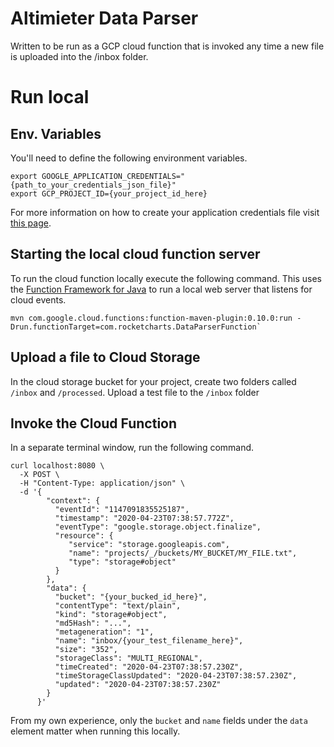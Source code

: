 # Altimieter Data Parser

Written to be run as a GCP cloud function that is invoked any time a new file is uploaded into the /inbox folder.

# Run local

## Env. Variables

You'll need to define the following environment variables.

```
export GOOGLE_APPLICATION_CREDENTIALS="{path_to_your_credentials_json_file}"
export GCP_PROJECT_ID={your_project_id_here}
```

For more information on how to create your application credentials file visit [this page](https://cloud.google.com/docs/authentication/application-default-credentials).

## Starting the local cloud function server

To run the cloud function locally execute the following command. This uses the [Function Framework for Java](https://github.com/GoogleCloudPlatform/functions-framework-java#configuration-on-the-command-line) to run a local web server that listens for cloud events.

```
mvn com.google.cloud.functions:function-maven-plugin:0.10.0:run -Drun.functionTarget=com.rocketcharts.DataParserFunction`
```

## Upload a file to Cloud Storage

In the cloud storage bucket for your project, create two folders called `/inbox` and `/processed`. Upload a test file to the `/inbox` folder

## Invoke the Cloud Function

In a separate terminal window, run the following command.

```
curl localhost:8080 \
  -X POST \
  -H "Content-Type: application/json" \
  -d '{
        "context": {
          "eventId": "1147091835525187",
          "timestamp": "2020-04-23T07:38:57.772Z",
          "eventType": "google.storage.object.finalize",
          "resource": {
             "service": "storage.googleapis.com",
             "name": "projects/_/buckets/MY_BUCKET/MY_FILE.txt",
             "type": "storage#object"
          }
        },
        "data": {
          "bucket": "{your_bucked_id_here}",
          "contentType": "text/plain",
          "kind": "storage#object",
          "md5Hash": "...",
          "metageneration": "1",
          "name": "inbox/{your_test_filename_here}",
          "size": "352",
          "storageClass": "MULTI_REGIONAL",
          "timeCreated": "2020-04-23T07:38:57.230Z",
          "timeStorageClassUpdated": "2020-04-23T07:38:57.230Z",
          "updated": "2020-04-23T07:38:57.230Z"
        }
      }'
```

From my own experience, only the `bucket` and `name` fields under the `data` element matter when running this locally.
